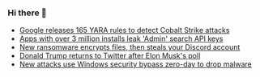 ### Hi there 👋

<!--START_SECTION:feed-->
* [Google releases 165 YARA rules to detect Cobalt Strike attacks](https://www.bleepingcomputer.com/news/security/google-releases-165-yara-rules-to-detect-cobalt-strike-attacks/)
* [Apps with over 3 million installs leak 'Admin' search API keys](https://www.bleepingcomputer.com/news/security/apps-with-over-3-million-installs-leak-admin-search-api-keys/)
* [New ransomware encrypts files, then steals your Discord account](https://www.bleepingcomputer.com/news/security/new-ransomware-encrypts-files-then-steals-your-discord-account/)
* [Donald Trump returns to Twitter after Elon Musk's poll](https://www.bleepingcomputer.com/news/technology/donald-trump-returns-to-twitter-after-elon-musks-poll/)
* [New attacks use Windows security bypass zero-day to drop malware](https://www.bleepingcomputer.com/news/security/new-attacks-use-windows-security-bypass-zero-day-to-drop-malware/)
<!--END_SECTION:feed-->

<!--
**frankenk/frankenk** is a ✨ _special_ ✨ repository because its `README.md` (this file) appears on your GitHub profile.

Here are some ideas to get you started:

- 🔭 I’m currently working on ...
- 🌱 I’m currently learning ...
- 👯 I’m looking to collaborate on ...
- 🤔 I’m looking for help with ...
- 💬 Ask me about ...
- 📫 How to reach me: ...
- 😄 Pronouns: ...
- ⚡ Fun fact: ...
-->



